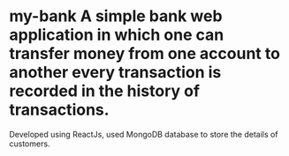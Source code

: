 # my-bank A simple bank web application in which one can transfer money from one account to another every transaction is recorded in the history of transactions. 
Developed using ReactJs, used MongoDB database to store the details of customers. 
